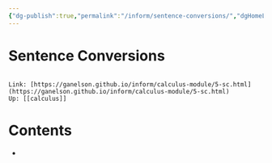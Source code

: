 ```yaml
---
{"dg-publish":true,"permalink":"/inform/sentence-conversions/","dgHomeLink":true,"dgPassFrontmatter":false}
---
```


# Sentence Conversions
```ad-info

Link: [https://ganelson.github.io/inform/calculus-module/5-sc.html](https://ganelson.github.io/inform/calculus-module/5-sc.html)
Up: [[calculus]]
```

# Contents
- 